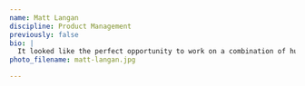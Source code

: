 ```yaml
---
name: Matt Langan
discipline: Product Management
previously: false
bio: |
  It looked like the perfect opportunity to work on a combination of human and technology problems at scale. I believe in the positive impact of the work and the philosophies that drive it.
photo_filename: matt-langan.jpg

---
```

